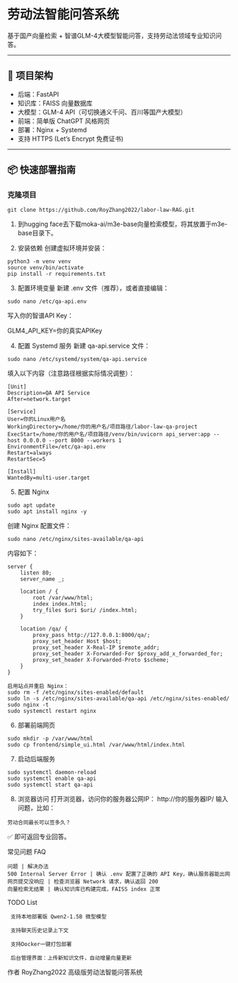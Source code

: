 # 劳动法智能问答系统

基于国产向量检索 + 智谱GLM-4大模型智能问答，支持劳动法领域专业知识问答。

---

## 🚀 项目架构

- 后端：FastAPI
- 知识库：FAISS 向量数据库
- 大模型：GLM-4 API（可切换通义千问、百川等国产大模型）
- 前端：简单版 ChatGPT 风格网页
- 部署：Nginx + Systemd
- 支持 HTTPS (Let’s Encrypt 免费证书)

---

## 📦 快速部署指南

### 克隆项目
```
git clone https://github.com/RoyZhang2022/labor-law-RAG.git
```

1. 到hugging face去下载moka-ai/m3e-base向量检索模型，将其放置于m3e-base目录下。

2. 安装依赖
创建虚拟环境并安装：

```
python3 -m venv venv
source venv/bin/activate
pip install -r requirements.txt
```

3. 配置环境变量
新建 .env 文件（推荐），或者直接编辑：

```
sudo nano /etc/qa-api.env
```

写入你的智谱API Key：

GLM4_API_KEY=你的真实APIKey

4. 配置 Systemd 服务
新建 qa-api.service 文件：
```
sudo nano /etc/systemd/system/qa-api.service
```

填入以下内容（注意路径根据实际情况调整）：
```
[Unit]
Description=QA API Service
After=network.target

[Service]
User=你的Linux用户名
WorkingDirectory=/home/你的用户名/项目路径/labor-law-qa-project
ExecStart=/home/你的用户名/项目路径/venv/bin/uvicorn api_server:app --host 0.0.0.0 --port 8000 --workers 1
EnvironmentFile=/etc/qa-api.env
Restart=always
RestartSec=5

[Install]
WantedBy=multi-user.target
```

5. 配置 Nginx
```
sudo apt update
sudo apt install nginx -y
```

创建 Nginx 配置文件：
```
sudo nano /etc/nginx/sites-available/qa-api
```

内容如下：
```
server {
    listen 80;
    server_name _;

    location / {
        root /var/www/html;
        index index.html;
        try_files $uri $uri/ /index.html;
    }

    location /qa/ {
        proxy_pass http://127.0.0.1:8000/qa/;
        proxy_set_header Host $host;
        proxy_set_header X-Real-IP $remote_addr;
        proxy_set_header X-Forwarded-For $proxy_add_x_forwarded_for;
        proxy_set_header X-Forwarded-Proto $scheme;
    }
}

启用站点并重启 Nginx：
sudo rm -f /etc/nginx/sites-enabled/default
sudo ln -s /etc/nginx/sites-available/qa-api /etc/nginx/sites-enabled/
sudo nginx -t
sudo systemctl restart nginx
```

6. 部署前端网页
```
sudo mkdir -p /var/www/html
sudo cp frontend/simple_ui.html /var/www/html/index.html
```

7. 启动后端服务
```
sudo systemctl daemon-reload
sudo systemctl enable qa-api
sudo systemctl start qa-api
```

8. 浏览器访问
打开浏览器，访问你的服务器公网IP：
http://你的服务器IP/
输入问题，比如：

```
劳动合同最长可以签多久？
```

✅ 即可返回专业回答。

常见问题 FAQ
```
问题 | 解决办法
500 Internal Server Error | 确认 .env 配置了正确的 API Key，确认服务器能出网
网页提交没响应	| 检查浏览器 Network 请求，确认返回 200
向量检索无结果 | 确认知识库已构建完成，FAISS index 正常
```

TODO List
```
 支持本地部署版 Qwen2-1.5B 微型模型

 支持聊天历史记录上下文

 支持Docker一键打包部署

 后台管理界面：上传新知识文件，自动增量向量更新
```

作者
RoyZhang2022
高级版劳动法智能问答系统

